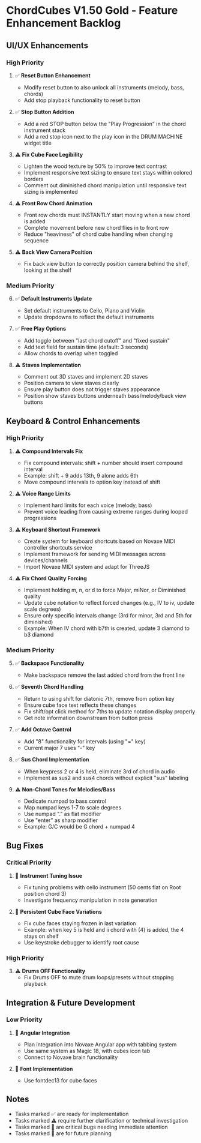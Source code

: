 # ChordCubes V1.50 Gold - Feature Enhancement Backlog

## UI/UX Enhancements

### High Priority
1. ✅ **Reset Button Enhancement**
   - Modify reset button to also unlock all instruments (melody, bass, chords)
   - Add stop playback functionality to reset button

2. ✅ **Stop Button Addition**
   - Add a red STOP button below the "Play Progression" in the chord instrument stack
   - Add a red stop icon next to the play icon in the DRUM MACHINE widget title

3. ⚠️ **Fix Cube Face Legibility**
   - Lighten the wood texture by 50% to improve text contrast
   - Implement responsive text sizing to ensure text stays within colored borders
   - Comment out diminished chord manipulation until responsive text sizing is implemented
   
4. ⚠️ **Front Row Chord Animation**
   - Front row chords must INSTANTLY start moving when a new chord is added
   - Complete movement before new chord flies in to front row
   - Reduce "heaviness" of chord cube handling when changing sequence

5. ⚠️ **Back View Camera Position**
   - Fix back view button to correctly position camera behind the shelf, looking at the shelf

### Medium Priority
6. ✅ **Default Instruments Update**
   - Set default instruments to Cello, Piano and Violin
   - Update dropdowns to reflect the default instruments

7. ✅ **Free Play Options**
   - Add toggle between "last chord cutoff" and "fixed sustain"
   - Add text field for sustain time (default: 3 seconds)
   - Allow chords to overlap when toggled

8. ⚠️ **Staves Implementation**
   - Comment out 3D staves and implement 2D staves
   - Position camera to view staves clearly
   - Ensure play button does not trigger staves appearance
   - Position show staves buttons underneath bass/melody/back view buttons

## Keyboard & Control Enhancements

### High Priority
1. ⚠️ **Compound Intervals Fix**
   - Fix compound intervals: shift + number should insert compound interval
   - Example: shift + 9 adds 13th, 9 alone adds 6th
   - Move compound intervals to option key instead of shift

2. ⚠️ **Voice Range Limits**
   - Implement hard limits for each voice (melody, bass)
   - Prevent voice leading from causing extreme ranges during looped progressions

3. ⚠️ **Keyboard Shortcut Framework**
   - Create system for keyboard shortcuts based on Novaxe MIDI controller shortcuts service
   - Implement framework for sending MIDI messages across devices/channels
   - Import Novaxe MIDI system and adapt for ThreeJS

4. ⚠️ **Fix Chord Quality Forcing**
   - Implement holding m, n, or d to force Major, miNor, or Diminished quality
   - Update cube notation to reflect forced changes (e.g., IV to iv, update scale degrees)
   - Ensure only specific intervals change (3rd for minor, 3rd and 5th for diminished)
   - Example: When IV chord with b7th is created, update 3 diamond to b3 diamond

### Medium Priority
5. ✅ **Backspace Functionality**
   - Make backspace remove the last added chord from the front line

6. ✅ **Seventh Chord Handling**
   - Return to using shift for diatonic 7th, remove from option key
   - Ensure cube face text reflects these changes
   - Fix shift/opt click method for 7ths to update notation display properly
   - Get note information downstream from button press

7. ✅ **Add Octave Control**
   - Add "8" functionality for intervals (using "=" key)
   - Current major 7 uses "-" key

8. ✅ **Sus Chord Implementation**
   - When keypress 2 or 4 is held, eliminate 3rd of chord in audio
   - Implement as sus2 and sus4 chords without explicit "sus" labeling

9. ⚠️ **Non-Chord Tones for Melodies/Bass**
   - Dedicate numpad to bass control
   - Map numpad keys 1-7 to scale degrees
   - Use numpad "." as flat modifier
   - Use "enter" as sharp modifier
   - Example: G/C would be G chord + numpad 4

## Bug Fixes

### Critical Priority
1. 🔴 **Instrument Tuning Issue**
   - Fix tuning problems with cello instrument (50 cents flat on Root position chord 3)
   - Investigate frequency manipulation in note generation

2. 🔴 **Persistent Cube Face Variations**
   - Fix cube faces staying frozen in last variation
   - Example: when key 5 is held and ii chord with (4) is added, the 4 stays on shelf
   - Use keystroke debugger to identify root cause

### High Priority
3. ⚠️ **Drums OFF Functionality**
   - Fix Drums OFF to mute drum loops/presets without stopping playback

## Integration & Future Development

### Low Priority
1. 📝 **Angular Integration**
   - Plan integration into Novaxe Angular app with tabbing system
   - Use same system as Magic 18, with cubes icon tab
   - Connect to Novaxe brain functionality

2. 📝 **Font Implementation**
   - Use fontdec13 for cube faces

## Notes
- Tasks marked ✅ are ready for implementation
- Tasks marked ⚠️ require further clarification or technical investigation
- Tasks marked 🔴 are critical bugs needing immediate attention
- Tasks marked 📝 are for future planning
